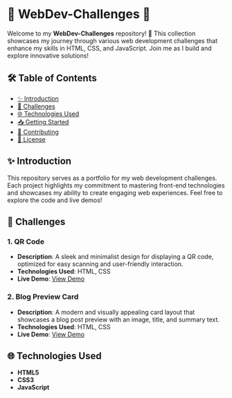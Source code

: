 # 🌟 WebDev-Challenges 🌟

Welcome to my **WebDev-Challenges** repository! 🚀 This collection showcases my journey through various web development challenges that enhance my skills in HTML, CSS, and JavaScript. Join me as I build and explore innovative solutions!

## 🛠️ Table of Contents

- [✨ Introduction](#introduction)
- [📂 Challenges](#challenges)
- [🌐 Technologies Used](#technologies-used)
- [📥 Getting Started](#getting-started)
- [🤝 Contributing](#contributing)
- [📄 License](#license)

## ✨ Introduction

This repository serves as a portfolio for my web development challenges. Each project highlights my commitment to mastering front-end technologies and showcases my ability to create engaging web experiences. Feel free to explore the code and live demos!

## 📂 Challenges

### 1. **QR Code**

- **Description**: A sleek and minimalist design for displaying a QR code, optimized for easy scanning and user-friendly interaction.
- **Technologies Used**: HTML, CSS
- **Live Demo**: [View Demo](https://web-challenges.pages.dev/)

### 2. **Blog Preview Card**

- **Description**: A modern and visually appealing card layout that showcases a blog post preview with an image, title, and summary text.
- **Technologies Used**: HTML, CSS
- **Live Demo**: [View Demo](https://web-dev-challenges.vercel.app/)

## 🌐 Technologies Used

- **HTML5**
- **CSS3**
- **JavaScript**

